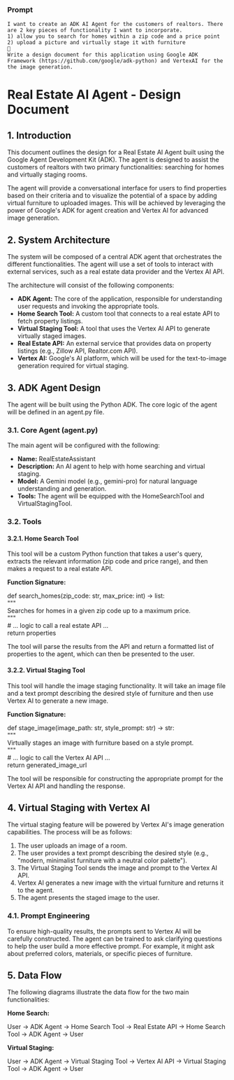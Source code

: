 ### **Prompt**

```
I want to create an ADK AI Agent for the customers of realtors. There are 2 key pieces of functionality I want to incorporate.
1) allow you to search for homes within a zip code and a price point
2) upload a picture and virtually stage it with furniture

Write a design document for this application using Google ADK Framework (https://github.com/google/adk-python) and VertexAI for the the image generation.
```

# 

# **Real Estate AI Agent \- Design Document**

## **1\. Introduction**

This document outlines the design for a Real Estate AI Agent built using the Google Agent Development Kit (ADK). The agent is designed to assist the customers of realtors with two primary functionalities: searching for homes and virtually staging rooms.

The agent will provide a conversational interface for users to find properties based on their criteria and to visualize the potential of a space by adding virtual furniture to uploaded images. This will be achieved by leveraging the power of Google's ADK for agent creation and Vertex AI for advanced image generation.

## **2\. System Architecture**

The system will be composed of a central ADK agent that orchestrates the different functionalities. The agent will use a set of tools to interact with external services, such as a real estate data provider and the Vertex AI API.

The architecture will consist of the following components:

* **ADK Agent:** The core of the application, responsible for understanding user requests and invoking the appropriate tools.  
* **Home Search Tool:** A custom tool that connects to a real estate API to fetch property listings.  
* **Virtual Staging Tool:** A tool that uses the Vertex AI API to generate virtually staged images.  
* **Real Estate API:** An external service that provides data on property listings (e.g., Zillow API, Realtor.com API).  
* **Vertex AI:** Google's AI platform, which will be used for the text-to-image generation required for virtual staging.

## **3\. ADK Agent Design**

The agent will be built using the Python ADK. The core logic of the agent will be defined in an agent.py file.

### **3.1. Core Agent (agent.py)**

The main agent will be configured with the following:

* **Name:** RealEstateAssistant  
* **Description:** An AI agent to help with home searching and virtual staging.  
* **Model:** A Gemini model (e.g., gemini-pro) for natural language understanding and generation.  
* **Tools:** The agent will be equipped with the HomeSearchTool and VirtualStagingTool.

### **3.2. Tools**

#### **3.2.1. Home Search Tool**

This tool will be a custom Python function that takes a user's query, extracts the relevant information (zip code and price range), and then makes a request to a real estate API.

**Function Signature:**

def search\_homes(zip\_code: str, max\_price: int) \-\> list:  
    """  
    Searches for homes in a given zip code up to a maximum price.  
    """  
    \# ... logic to call a real estate API ...  
    return properties

The tool will parse the results from the API and return a formatted list of properties to the agent, which can then be presented to the user.

#### **3.2.2. Virtual Staging Tool**

This tool will handle the image staging functionality. It will take an image file and a text prompt describing the desired style of furniture and then use Vertex AI to generate a new image.

**Function Signature:**

def stage\_image(image\_path: str, style\_prompt: str) \-\> str:  
    """  
    Virtually stages an image with furniture based on a style prompt.  
    """  
    \# ... logic to call the Vertex AI API ...  
    return generated\_image\_url

The tool will be responsible for constructing the appropriate prompt for the Vertex AI API and handling the response.

## **4\. Virtual Staging with Vertex AI**

The virtual staging feature will be powered by Vertex AI's image generation capabilities. The process will be as follows:

1. The user uploads an image of a room.  
2. The user provides a text prompt describing the desired style (e.g., "modern, minimalist furniture with a neutral color palette").  
3. The Virtual Staging Tool sends the image and prompt to the Vertex AI API.  
4. Vertex AI generates a new image with the virtual furniture and returns it to the agent.  
5. The agent presents the staged image to the user.

### **4.1. Prompt Engineering**

To ensure high-quality results, the prompts sent to Vertex AI will be carefully constructed. The agent can be trained to ask clarifying questions to help the user build a more effective prompt. For example, it might ask about preferred colors, materials, or specific pieces of furniture.

## **5\. Data Flow**

The following diagrams illustrate the data flow for the two main functionalities:

**Home Search:**

User \-\> ADK Agent \-\> Home Search Tool \-\> Real Estate API \-\> Home Search Tool \-\> ADK Agent \-\> User

**Virtual Staging:**

User \-\> ADK Agent \-\> Virtual Staging Tool \-\> Vertex AI API \-\> Virtual Staging Tool \-\> ADK Agent \-\> User  
